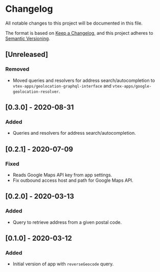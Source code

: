# Changelog
All notable changes to this project will be documented in this file.

The format is based on [Keep a Changelog](https://keepachangelog.com/en/1.0.0/),
and this project adheres to [Semantic Versioning](https://semver.org/spec/v2.0.0.html).

## [Unreleased]
### Removed
- Moved queries and resolvers for address search/autocompletion to `vtex-apps/geolocation-graphql-interface` and `vtex-apps/google-geolocation-resolver`.

## [0.3.0] - 2020-08-31
### Added
- Queries and resolvers for address search/autocompletion.

## [0.2.1] - 2020-07-09
### Fixed
- Reads Google Maps API key from app settings.
- Fix outbound access host and path for Google Maps API.

## [0.2.0] - 2020-03-13
### Added
- Query to retrieve address from a given postal code.

## [0.1.0] - 2020-03-12
### Added
- Initial version of app with `reverseGeocode` query.
